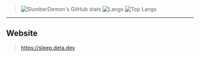 > ![SlumberDemon's GitHub stats](https://github-readme-stats.vercel.app/api?username=slumberdemon&hide=issues,prs&show_icons=true&theme=radical)
![Langs](https://github-readme-stats.vercel.app/api/top-langs/?username=slumberdemon&layout=compact&theme=radical)
![Top Langs](https://github-profile-summary-cards.vercel.app/api/cards/most-commit-language?username=slumberdemon&theme=radical)

-------------------
## Website
> https://sleep.deta.dev
